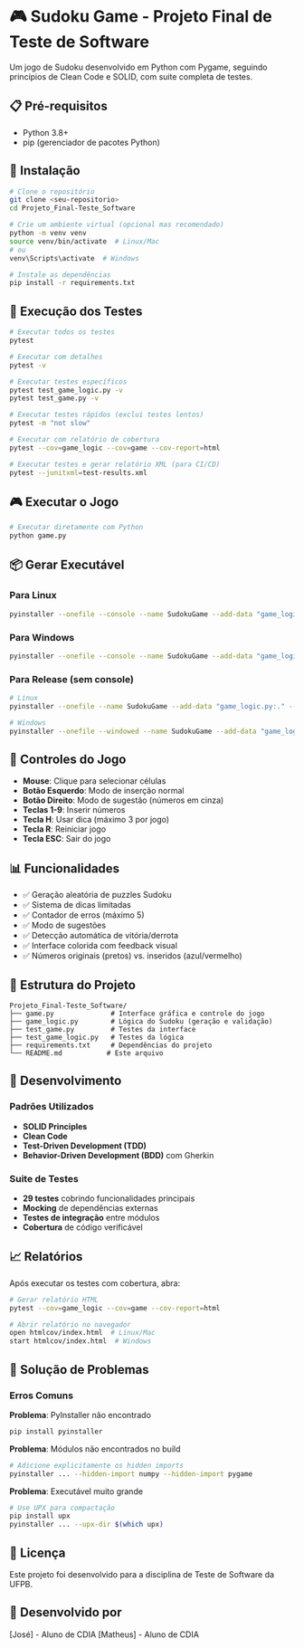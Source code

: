 # 🎮 Sudoku Game - Projeto Final de Teste de Software

Um jogo de Sudoku desenvolvido em Python com Pygame, seguindo princípios de Clean Code e SOLID, com suite completa de testes.

## 📋 Pré-requisitos

- Python 3.8+
- pip (gerenciador de pacotes Python)

## 🚀 Instalação

```bash
# Clone o repositório
git clone <seu-repositorio>
cd Projeto_Final-Teste_Software

# Crie um ambiente virtual (opcional mas recomendado)
python -m venv venv
source venv/bin/activate  # Linux/Mac
# ou
venv\Scripts\activate  # Windows

# Instale as dependências
pip install -r requirements.txt
```

## 🧪 Execução dos Testes

```bash
# Executar todos os testes
pytest

# Executar com detalhes
pytest -v

# Executar testes específicos
pytest test_game_logic.py -v
pytest test_game.py -v

# Executar testes rápidos (exclui testes lentos)
pytest -m "not slow"

# Executar com relatório de cobertura
pytest --cov=game_logic --cov=game --cov-report=html

# Executar testes e gerar relatório XML (para CI/CD)
pytest --junitxml=test-results.xml
```

## 🎮 Executar o Jogo

```bash
# Executar diretamente com Python
python game.py
```

## 📦 Gerar Executável

### Para Linux

```bash
pyinstaller --onefile --console --name SudokuGame --add-data "game_logic.py:." --hidden-import numpy --hidden-import pygame game.py
```

### Para Windows

```bash
pyinstaller --onefile --console --name SudokuGame --add-data "game_logic.py;." --hidden-import numpy --hidden-import pygame game.py
```

### Para Release (sem console)

```bash
# Linux
pyinstaller --onefile --name SudokuGame --add-data "game_logic.py:." --hidden-import numpy --hidden-import pygame game.py

# Windows  
pyinstaller --onefile --windowed --name SudokuGame --add-data "game_logic.py;." --hidden-import numpy --hidden-import pygame game.py
```

## 🎯 Controles do Jogo

- **Mouse**: Clique para selecionar células
- **Botão Esquerdo**: Modo de inserção normal
- **Botão Direito**: Modo de sugestão (números em cinza)
- **Teclas 1-9**: Inserir números
- **Tecla H**: Usar dica (máximo 3 por jogo)
- **Tecla R**: Reiniciar jogo
- **Tecla ESC**: Sair do jogo

## 📊 Funcionalidades

- ✅ Geração aleatória de puzzles Sudoku
- ✅ Sistema de dicas limitadas
- ✅ Contador de erros (máximo 5)
- ✅ Modo de sugestões
- ✅ Detecção automática de vitória/derrota
- ✅ Interface colorida com feedback visual
- ✅ Números originais (pretos) vs. inseridos (azul/vermelho)

## 🧩 Estrutura do Projeto

```
Projeto_Final-Teste_Software/
├── game.py              # Interface gráfica e controle do jogo
├── game_logic.py        # Lógica do Sudoku (geração e validação)
├── test_game.py         # Testes da interface
├── test_game_logic.py   # Testes da lógica
├── requirements.txt     # Dependências do projeto
└── README.md           # Este arquivo
```

## 🔧 Desenvolvimento

### Padrões Utilizados

- **SOLID Principles**
- **Clean Code**
- **Test-Driven Development (TDD)**
- **Behavior-Driven Development (BDD)** com Gherkin

### Suite de Testes

- **29 testes** cobrindo funcionalidades principais
- **Mocking** de dependências externas
- **Testes de integração** entre módulos
- **Cobertura** de código verificável

## 📈 Relatórios

Após executar os testes com cobertura, abra:

```bash
# Gerar relatório HTML
pytest --cov=game_logic --cov=game --cov-report=html

# Abrir relatório no navegador
open htmlcov/index.html  # Linux/Mac
start htmlcov/index.html  # Windows
```

## 🐛 Solução de Problemas

### Erros Comuns

**Problema**: PyInstaller não encontrado

```bash
pip install pyinstaller
```

**Problema**: Módulos não encontrados no build

```bash
# Adicione explicitamente os hidden imports
pyinstaller ... --hidden-import numpy --hidden-import pygame
```

**Problema**: Executável muito grande

```bash
# Use UPX para compactação
pip install upx
pyinstaller ... --upx-dir $(which upx)
```

## 📝 Licença

Este projeto foi desenvolvido para a disciplina de Teste de Software da UFPB.

## 👥 Desenvolvido por

[José] - Aluno de CDIA
[Matheus] - Aluno de CDIA
